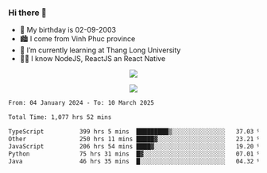 ### Hi there 👋
- 🎂 My birthday is 02-09-2003
- 🏙️ I come from Vinh Phuc province
- 🌱 I’m currently learning at Thang Long University
- 🧑‍💻 I know NodeJS, ReactJS an React Native
<p align="center"><img src="https://github-readme-stats.vercel.app/api?username=tmquang0209&show_icons=true&theme=gradient"></p>
<p align="center"><img src="https://github-readme-stats.vercel.app/api/top-langs/?username=tmquang0209&hide=scss,css&langs_count=10"></p>
<!--START_SECTION:waka-->

```txt
From: 04 January 2024 - To: 10 March 2025

Total Time: 1,077 hrs 52 mins

TypeScript          399 hrs 5 mins  █████████▒░░░░░░░░░░░░░░░   37.03 %
Other               250 hrs 11 mins █████▓░░░░░░░░░░░░░░░░░░░   23.21 %
JavaScript          206 hrs 54 mins ████▓░░░░░░░░░░░░░░░░░░░░   19.20 %
Python              75 hrs 31 mins  █▓░░░░░░░░░░░░░░░░░░░░░░░   07.01 %
Java                46 hrs 35 mins  █░░░░░░░░░░░░░░░░░░░░░░░░   04.32 %
```

<!--END_SECTION:waka-->

